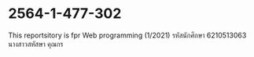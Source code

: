 # 2564-1-477-302
This reportsitory is fpr Web programming (1/2021) รหัสนักศึกษา 6210513063 นางสาวสหัสษา คุณกร
